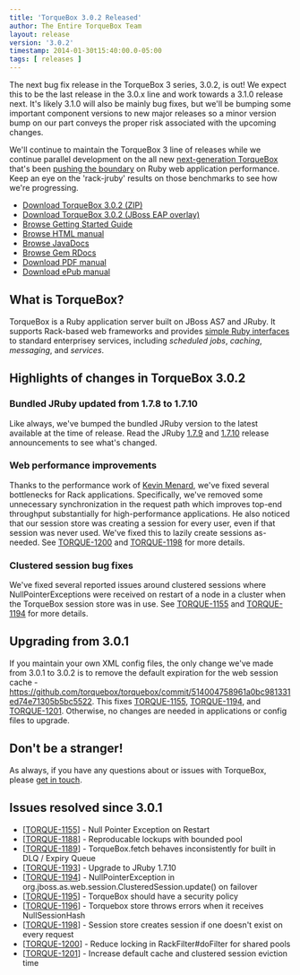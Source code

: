 ```yaml
---
title: 'TorqueBox 3.0.2 Released'
author: The Entire TorqueBox Team
layout: release
version: '3.0.2'
timestamp: 2014-01-30t15:40:00.0-05:00
tags: [ releases ]
---
```


The next bug fix release in the TorqueBox 3 series, 3.0.2, is out! We
expect this to be the last release in the 3.0.x line and work towards
a 3.1.0 release next. It's likely 3.1.0 will also be mainly bug fixes,
but we'll be bumping some important component versions to new major
releases so a minor version bump on our part conveys the proper risk
associated with the upcoming changes.

We'll continue to maintain the TorqueBox 3 line of releases while we
continue parallel development on the all new [next-generation
TorqueBox][torqbox] that's been [pushing the boundary][tfbr8] on Ruby
web application performance. Keep an eye on the 'rack-jruby' results
on those benchmarks to see how we're progressing.


* [Download TorqueBox 3.0.2 (ZIP)][download]
* [Download TorqueBox 3.0.2 (JBoss EAP overlay)][download_overlay]
* [Browse Getting Started Guide][gettingstarted]
* [Browse HTML manual][htmldocs]
* [Browse JavaDocs][javadocs]
* [Browse Gem RDocs][rdocs]
* [Download PDF manual][pdfdocs]
* [Download ePub manual][epubdocs]

## What is TorqueBox?

TorqueBox is a Ruby application server built on JBoss AS7 and JRuby.
It supports Rack-based web frameworks and provides [simple Ruby
interfaces][features] to standard enterprisey services, including
*scheduled jobs*, *caching*, *messaging*, and *services*.

## Highlights of changes in TorqueBox 3.0.2

### Bundled JRuby updated from 1.7.8 to 1.7.10

Like always, we've bumped the bundled JRuby version to the latest
available at the time of release. Read the JRuby [1.7.9][jruby179] and
[1.7.10][jruby1710] release announcements to see what's changed.

### Web performance improvements

Thanks to the performance work of [Kevin Menard][nirvdrum], we've
fixed several bottlenecks for Rack applications. Specifically, we've
removed some unnecessary synchronization in the request path which
improves top-end throughput substantially for high-performance
applications. He also noticed that our session store was creating a
session for every user, even if that session was never used. We've
fixed this to lazily create sessions as-needed. See [TORQUE-1200][]
and [TORQUE-1198][] for more details.

### Clustered session bug fixes

We've fixed several reported issues around clustered sessions where
NullPointerExceptions were received on restart of a node in a cluster
when the TorqueBox session store was in use. See [TORQUE-1155][] and
[TORQUE-1194][] for more details.


## Upgrading from 3.0.1

If you maintain your own XML config files, the only change we've made
from 3.0.1 to 3.0.2 is to remove the default expiration for the web
session cache -
<https://github.com/torquebox/torquebox/commit/514004758961a0bc981331ed74e71305b5bc5522>. This
fixes [TORQUE-1155][], [TORQUE-1194][], and
[TORQUE-1201][]. Otherwise, no changes are needed in applications or
config files to upgrade.


## Don't be a stranger!

As always, if you have any questions about or issues with TorqueBox, please [get in touch][community].

## Issues resolved since 3.0.1

<ul>
<li>[<a href='https://issues.jboss.org/browse/TORQUE-1155'>TORQUE-1155</a>] -         Null Pointer Exception on Restart
</li>
<li>[<a href='https://issues.jboss.org/browse/TORQUE-1188'>TORQUE-1188</a>] -         Reproducable lockups with bounded pool
</li>
<li>[<a href='https://issues.jboss.org/browse/TORQUE-1189'>TORQUE-1189</a>] -         TorqueBox.fetch behaves inconsistently for built in DLQ / Expiry Queue
</li>
<li>[<a href='https://issues.jboss.org/browse/TORQUE-1193'>TORQUE-1193</a>] -         Upgrade to JRuby 1.7.10
</li>
<li>[<a href='https://issues.jboss.org/browse/TORQUE-1194'>TORQUE-1194</a>] -         NullPointerException in org.jboss.as.web.session.ClusteredSession.update() on failover
</li>
<li>[<a href='https://issues.jboss.org/browse/TORQUE-1195'>TORQUE-1195</a>] -         TorqueBox should have a security policy
</li>
<li>[<a href='https://issues.jboss.org/browse/TORQUE-1196'>TORQUE-1196</a>] -         Torquebox store throws errors when it receives NullSessionHash
</li>
<li>[<a href='https://issues.jboss.org/browse/TORQUE-1198'>TORQUE-1198</a>] -         Session store creates session if one doesn&#39;t exist on every request
</li>
<li>[<a href='https://issues.jboss.org/browse/TORQUE-1200'>TORQUE-1200</a>] -         Reduce locking in RackFilter#doFilter for shared pools
</li>
<li>[<a href='https://issues.jboss.org/browse/TORQUE-1201'>TORQUE-1201</a>] -         Increase default cache and clustered session eviction time
</li>
</ul>



[download]:         /release/org/torquebox/torquebox-dist/3.0.2/torquebox-dist-3.0.2-bin.zip
[download_overlay]: /release/org/torquebox/torquebox-dist/3.0.2/torquebox-dist-3.0.2-eap-overlay.zip
[gettingstarted]:   /getting-started/3.0.2/
[htmldocs]:         /documentation/3.0.2/
[javadocs]:         /documentation/3.0.2/javadoc/
[rdocs]:            /documentation/3.0.2/yardoc/
[pdfdocs]:          /release/org/torquebox/torquebox-docs-en_US/3.0.2/torquebox-docs-en_US-3.0.2.pdf
[epubdocs]:         /release/org/torquebox/torquebox-docs-en_US/3.0.2/torquebox-docs-en_US-3.0.2.epub
[features]:         /features
[community]:        /community/

[torqbox]:          http://localhost:4242/news/2013/12/04/torquebox-next-generation/
[tfbr8]:            http://www.techempower.com/benchmarks/#section=data-r8&hw=i7&test=json
[jruby179]:         http://jruby.org/2013/12/06/jruby-1-7-9.html
[jruby1710]:        http://jruby.org/2014/01/09/jruby-1-7-10.html
[nirvdrum]:         https://twitter.com/nirvdrum
[TORQUE-1155]:      https://issues.jboss.org/browse/TORQUE-1155
[TORQUE-1194]:      https://issues.jboss.org/browse/TORQUE-1194
[TORQUE-1198]:      https://issues.jboss.org/browse/TORQUE-1198
[TORQUE-1200]:      https://issues.jboss.org/browse/TORQUE-1200
[TORQUE-1201]:      https://issues.jboss.org/browse/TORQUE-1201
